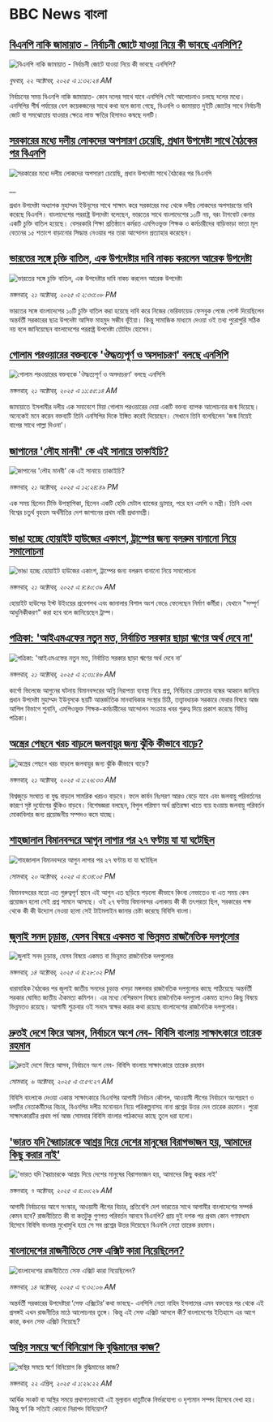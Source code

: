 # BBC News বাংলা## [বিএনপি নাকি জামায়াত - নির্বাচনী জোটে যাওয়া নিয়ে কী ভাবছে এনসিপি?](https://www.bbc.com/bengali/articles/cpq12l15yy7o?at_medium=RSS&at_campaign=rss?at_campaign=githubrss)![বিএনপি নাকি জামায়াত - নির্বাচনী জোটে যাওয়া নিয়ে কী ভাবছে এনসিপি?](https://ichef.bbci.co.uk/ace/ws/240/cpsprodpb/801d/live/b18c2860-ae98-11f0-b2a1-6f537f66f9aa.jpg)_বুধবার, ২২ অক্টোবর, ২০২৫ এ ১:৩২:২৪ AM_নির্বাচনের সময় বিএনপি নাকি জামায়াত- কোন দলের সাথে যাবে এনসিপি সেই আলোচনাও চলছে দলের মধ্যে। এনসিপির শীর্ষ পর্যায়ের বেশ কয়েকজনের সাথে কথা বলে জানা গেছে, বিএনপি ও জামায়াত দুইটি জোটের সাথে নির্বাচনী জোট বা সমঝোতায় যাওয়ার ক্ষেত্রে লাভ ক্ষতির হিসাবও কষছে দলটি।## [সরকারের মধ্যে দলীয় লোকদের অপসারণ চেয়েছি, প্রধান উপদেষ্টা সাথে বৈঠকের পর বিএনপি](https://www.bbc.co.uk/bengali/live/c3ep1eg5nv3t?at_medium=RSS&at_campaign=rss?at_campaign=githubrss)![সরকারের মধ্যে দলীয় লোকদের অপসারণ চেয়েছি, প্রধান উপদেষ্টা সাথে বৈঠকের পর বিএনপি](https://ichef.bbci.co.uk/ace/standard/240/cpsprodpb/0b49/live/257b9410-ae83-11f0-aa13-0b0479f6f42a.jpg)__প্রধান উপদেষ্টা অধ্যাপক মুহাম্মদ ইউনূসের সাথে সাক্ষাৎ করে সরকারের মধ্য থেকে দলীয় লোকদের অপসারণের দাবি করেছে বিএনপি। বাংলাদেশের পররাষ্ট্র উপদেষ্টা বলেছেন, ভারতের সাথে বাংলাদেশের ১০টি নয়, বরং টাগবোট কেনার একটি চুক্তি বাতিল হয়েছে। বেসরকারি শিক্ষা প্রতিষ্ঠানে কর্মরত এমপিওভুক্ত শিক্ষক ও কর্মচারীদের বাড়িভাড়া ভাতা মূল বেতনের ১৫ শতাংশ বাড়ানোর সিদ্ধান্ত নেওয়ার পর তারা আন্দোলন প্রত্যাহার করেছেন।## [ভারতের সঙ্গে চুক্তি বাতিল, এক উপদেষ্টার দাবি নাকচ করলেন আরেক উপদেষ্টা](https://www.bbc.com/bengali/articles/c04gzpkwel9o?at_medium=RSS&at_campaign=rss?at_campaign=githubrss)![ভারতের সঙ্গে চুক্তি বাতিল, এক উপদেষ্টার দাবি নাকচ করলেন আরেক উপদেষ্টা](https://ichef.bbci.co.uk/ace/ws/240/cpsprodpb/05f0/live/8098cd70-ae80-11f0-aa13-0b0479f6f42a.jpg)_মঙ্গলবার, ২১ অক্টোবর, ২০২৫ এ ২:৩৩:০৮ PM_ভারতের সঙ্গে বাংলাদেশের ১০টি চুক্তি বাতিল করা হয়েছে দাবি করে নিজের ভেরিফায়েড ফেসবুক পেজে পোস্ট দিয়েছিলেন অন্তর্বর্তী সরকারের ছাত্র উপদেষ্টা আসিফ মাহমুদ সজীব ভূঁইয়া। কিন্তু সামাজিক মাধ্যমে দেওয়া ওই তথ্য পুরোপুরি সঠিক নয় বলে জানিয়েছেন বাংলাদেশের পররাষ্ট্র উপদেষ্টা তৌহিদ হোসেন।## [গোলাম পরওয়ারের বক্তব্যকে 'ঔদ্ধত্যপূর্ণ ও অসদাচরণ' বলছে এনসিপি](https://www.bbc.com/bengali/articles/ckgzynev3nzo?at_medium=RSS&at_campaign=rss?at_campaign=githubrss)![গোলাম পরওয়ারের বক্তব্যকে 'ঔদ্ধত্যপূর্ণ ও অসদাচরণ' বলছে এনসিপি](https://ichef.bbci.co.uk/ace/ws/240/cpsprodpb/8523/live/974ef630-ae70-11f0-aa13-0b0479f6f42a.jpg)_মঙ্গলবার, ২১ অক্টোবর, ২০২৫ এ ১১:৫৫:১৪ AM_জামায়াতে ইসলামীর দলীয় এক সমাবেশে মিয়া গোলাম পরওয়ারের দেয়া একটি বক্তব্য ব্যাপক আলোচনার জন্ম দিয়েছে। অনেকেই মনে করেন বক্তব্যটি তিনি এনসিপির দিকে ইঙ্গিত করেই দিয়েছেন। সেখানে তিনি বলেছিলেন 'জন্ম নিয়েই বাপের সাথে পাল্লা দিওনা'।## [জাপানের 'লৌহ মানবী' কে এই সানায়ে তাকাইচি?](https://www.bbc.com/bengali/articles/cly1628jm93o?at_medium=RSS&at_campaign=rss?at_campaign=githubrss)![জাপানের 'লৌহ মানবী' কে এই সানায়ে তাকাইচি?](https://ichef.bbci.co.uk/ace/ws/240/cpsprodpb/a41c/live/c5f7eac0-ae6e-11f0-b2a1-6f537f66f9aa.jpg)_মঙ্গলবার, ২১ অক্টোবর, ২০২৫ এ ১২:২৪:৪৯ PM_এক সময় ছিলেন টিভি উপস্থাপিকা, ছিলেন একটি হেভি মেটাল ব্যান্ডের ড্রামার, পরে হন এমপি ও মন্ত্রী। তিনি এখন বিশ্বের চতুর্থ বৃহত্তম অর্থনীতির দেশ জাপানের প্রথম নারী প্রধানমন্ত্রী।## [ভাঙা হচ্ছে হোয়াইট হাউজের একাংশ, ট্রাম্পের জন্য বলরুম বানানো নিয়ে সমালোচনা](https://www.bbc.com/bengali/articles/cqjwvk85jqxo?at_medium=RSS&at_campaign=rss?at_campaign=githubrss)![ভাঙা হচ্ছে হোয়াইট হাউজের একাংশ, ট্রাম্পের জন্য বলরুম বানানো নিয়ে সমালোচনা](https://ichef.bbci.co.uk/ace/ws/240/cpsprodpb/3127/live/92f9cc80-ae26-11f0-aa13-0b0479f6f42a.jpg)_মঙ্গলবার, ২১ অক্টোবর, ২০২৫ এ ৪:৪০:৩৯ AM_হোয়াইট হাউসের ইস্ট উইংয়ের প্রবেশপথ এবং জানালার বিশাল অংশ ভেঙে ফেলেছেন নির্মাণ কর্মীরা। যেখানে "সম্পূর্ণ আধুনিকীকরণ" করা হবে বলে জানিয়েছেন ট্রাম্প।## [পত্রিকা: 'আইএমএফের নতুন মত, নির্বাচিত সরকার ছাড়া ঋণের অর্থ দেবে না'](https://www.bbc.com/bengali/articles/cvg49y5z0gyo?at_medium=RSS&at_campaign=rss?at_campaign=githubrss)![পত্রিকা: 'আইএমএফের নতুন মত, নির্বাচিত সরকার ছাড়া ঋণের অর্থ দেবে না'](https://ichef.bbci.co.uk/ace/ws/240/cpsprodpb/b702/live/00a33630-ae23-11f0-b2a1-6f537f66f9aa.jpg)_মঙ্গলবার, ২১ অক্টোবর, ২০২৫ এ ২:৩১:৪৬ AM_কার্গো ভিলেজে আগুনের ঘটনায় বিমানবন্দরের অগ্নি নিরাপত্তা ব্যবস্থা নিয়ে প্রশ্ন, নির্বিচারে গ্রেফতার বন্ধের আহ্বান জানিয়ে প্রধান উপদেষ্টা মুহাম্মদ ইউনূসকে ছয়টি আন্তর্জাতিক মানবাধিকার সংস্থার চিঠি, তত্ত্বাবধায়ক সরকারে ফেরার বিষয়ে আজ আপিল বিভাগে শুনানি, এমপিওভুক্ত শিক্ষক-কর্মচারীদের আন্দোলন সংক্রান্ত খবর গুরুত্ব দিয়ে প্রকাশ করেছে বিভিন্ন পত্রিকা।## [অস্ত্রের পেছনে খরচ বাড়লে জলবায়ুর জন্য ঝুঁকি কীভাবে বাড়ে?](https://www.bbc.com/bengali/articles/c62zl1wenrno?at_medium=RSS&at_campaign=rss?at_campaign=githubrss)![অস্ত্রের পেছনে খরচ বাড়লে জলবায়ুর জন্য ঝুঁকি কীভাবে বাড়ে?](https://ichef.bbci.co.uk/ace/ws/240/cpsprodpb/1228/live/d6ac3970-9de8-11f0-b741-177e3e2c2fc7.jpg)_মঙ্গলবার, ২১ অক্টোবর, ২০২৫ এ ১:২৬:৩৩ AM_বিশ্বজুড়ে সংঘাত বা যুদ্ধ বাড়লে সামরিক খরচও বাড়বে। ফলে কার্বন নিঃসরণ আরও বেড়ে যাবে এবং জলবায়ু পরিবর্তনের কারণে সৃষ্ট দুর্যোগের ঝুঁকিও বাড়বে। বিশেষজ্ঞরা বলছেন, বিপুল পরিমাণ অর্থ প্রতিরক্ষা খাতে ব্যয় হওয়ায় জলবায়ু পরিবর্তন মোকাবিলার জন্য প্রয়োজনীয় সম্পদও কমে যাচ্ছে।## [শাহজালাল বিমানবন্দরে আগুন লাগার পর ২৭ ঘণ্টায় যা যা ঘটেছিল](https://www.bbc.com/bengali/articles/cr5e37032jvo?at_medium=RSS&at_campaign=rss?at_campaign=githubrss)![শাহজালাল বিমানবন্দরে আগুন লাগার পর ২৭ ঘণ্টায় যা যা ঘটেছিল](https://ichef.bbci.co.uk/ace/ws/240/cpsprodpb/7ee8/live/186c26c0-adcc-11f0-b6d2-73d070367a21.jpg)_সোমবার, ২০ অক্টোবর, ২০২৫ এ ৪:৩৪:০৫ PM_বিমানবন্দরের মতো এত গুরুত্বপূর্ণ স্থানে এই আগুন এত ছড়িয়ে পড়লো কীভাবে কিংবা নেভাতেও বা এত সময় কেন প্রয়োজন হলো সেই প্রশ্ন সামনে আসছে। ওই ২৭ ঘণ্টায় বিমানবন্দর এলাকায় কী কী তৎপরতা ছিল, সরকারের পক্ষ থেকে কী কী উদ্যোগ নেওয়া হলো সেই টাইমলাইন জানার চেষ্টা করেছে বিবিসি বাংলা।## [জুলাই সনদ চূড়ান্ত, যেসব বিষয়ে একমত বা ভিন্নমত রাজনৈতিক দলগুলোর](https://www.bbc.com/bengali/articles/c797nzlnel8o?at_medium=RSS&at_campaign=rss?at_campaign=githubrss)![জুলাই সনদ চূড়ান্ত, যেসব বিষয়ে একমত বা ভিন্নমত রাজনৈতিক দলগুলোর](https://ichef.bbci.co.uk/ace/ws/240/cpsprodpb/768b/live/7e156a40-a917-11f0-92db-77261a15b9d2.jpg)_মঙ্গলবার, ১৪ অক্টোবর, ২০২৫ এ ৪:২৮:০২ PM_ধারাবাহিক বৈঠকের পর জুলাই জাতীয় সনদের চূড়ান্ত খসড়া মঙ্গলবার রাজনৈতিক দলগুলোর কাছে পাঠিয়েছে অন্তর্বর্তী সরকার ঘোষিত জাতীয় ঐকমত্য কমিশন। এর মধ্যে বেশিরভাগ বিষয়ে রাজনৈতিক দলগুলো একমত হলেও কিছু বিষয়ে ভিন্নমতও রয়েছে। আগামী শুক্রবার ওই সনদে স্বাক্ষর করার কথা রয়েছে বাংলাদেশের রাজনৈতিক দলগুলোর।## [দ্রুতই দেশে ফিরে আসব, নির্বাচনে অংশ নেব- বিবিসি বাংলায় সাক্ষাৎকারে তারেক রহমান](https://www.bbc.com/bengali/articles/cx2nv1jdk35o?at_medium=RSS&at_campaign=rss?at_campaign=githubrss)![দ্রুতই দেশে ফিরে আসব, নির্বাচনে অংশ নেব- বিবিসি বাংলায় সাক্ষাৎকারে তারেক রহমান](https://ichef.bbci.co.uk/ace/ws/240/cpsprodpb/546c/live/8ca02b60-a217-11f0-80f5-61832317d528.png)_সোমবার, ৬ অক্টোবর, ২০২৫ এ ৩:৫৭:২৭ AM_বিবিসি বাংলাকে দেওয়া একান্ত সাক্ষাৎকারে বিএনপির আগামী নির্বাচন কৌশল, আওয়ামী লীগের নির্বাচনে অংশগ্রহণ ও দলটির নেতাকর্মীদের বিচার, বিএনপির দলীয় মনোনয়ন নিয়ে পরিকল্পনাসহ নানা প্রশ্নের উত্তর দেন তারেক রহমান। পুরো সাক্ষাৎকারটির প্রথম পর্ব আজ সোমবার বিবিসি বাংলার পাঠকদের কাছে তুলে ধরা হলো।## ['ভারত যদি স্বৈরাচারকে আশ্রয় দিয়ে দেশের মানুষের বিরাগভাজন হয়,  আমাদের কিছু করার নাই'](https://www.bbc.com/bengali/articles/cvgq7ykkrg2o?at_medium=RSS&at_campaign=rss?at_campaign=githubrss)!['ভারত যদি স্বৈরাচারকে আশ্রয় দিয়ে দেশের মানুষের বিরাগভাজন হয়,  আমাদের কিছু করার নাই'](https://ichef.bbci.co.uk/ace/ws/240/cpsprodpb/182b/live/06be7120-a1fc-11f0-947b-6b8b23372a50.png)_মঙ্গলবার, ৭ অক্টোবর, ২০২৫ এ ৪:০০:২৯ AM_আগামী নির্বাচনের আগে সংস্কার, আওয়ামী লীগের বিচার, প্রতিবেশি দেশ ভারতের সাথে আগামীর বাংলাদেশের সম্পর্ক কেমন হবে? রাজনীতিতে কী বা কতটুকু গুণগত পরিবর্তন আনবে বিএনপি?  প্রায় দুই দশক পর প্রথম কোন গণমাধ্যম হিসেবে বিবিসি বাংলার মুখোমুখি হয়ে সে সব প্রশ্নের উত্তর দিয়েছেন বিএনপি নেতা তারেক রহমান।## [বাংলাদেশের রাজনীতিতে সেফ এক্সিট কারা নিয়েছিলেন?](https://www.bbc.com/bengali/articles/c0kp4nl52zpo?at_medium=RSS&at_campaign=rss?at_campaign=githubrss)![বাংলাদেশের রাজনীতিতে সেফ এক্সিট কারা নিয়েছিলেন?](https://ichef.bbci.co.uk/ace/ws/240/cpsprodpb/14e3/live/2a5297e0-a83e-11f0-92db-77261a15b9d2.jpg)_মঙ্গলবার, ১৪ অক্টোবর, ২০২৫ এ ৭:৩২:০৬ AM_অন্তর্বর্তী সরকারের উপদেষ্টারা ‘সেফ এক্সিটের’ কথা ভাবছে- এনসিপি নেতা নাহিদ ইসলামের এমন বক্তব্যের পর থেকে এই প্রসঙ্গই এখন রাজনীতির মাঠে আলোচনার তুঙ্গে। কিন্তু এই সেফ এক্সিট আসলে কী? বাংলাদেশের ইতিহাসে এর আগে কারা, কখন সেফ এক্সিট নিয়েছে?## [অস্থির সময়ে স্বর্ণে বিনিয়োগ কি বুদ্ধিমানের কাজ?](https://www.bbc.com/bengali/articles/czjn44p23vvo?at_medium=RSS&at_campaign=rss?at_campaign=githubrss)![অস্থির সময়ে স্বর্ণে বিনিয়োগ কি বুদ্ধিমানের কাজ?](https://ichef.bbci.co.uk/ace/ws/240/cpsprodpb/9a35/live/dc381a70-16a3-11f0-8a1e-3ff815141b98.jpg)_মঙ্গলবার, ২২ এপ্রিল, ২০২৫ এ ১:২৯:২২ AM_আর্থিক সংকট বা অস্থির সময়ে প্রথাগতভাবেই এই মূল্যবান ধাতুটিকে নির্ভরযোগ্য ও দৃশ্যমান সম্পদ হিসেবে দেখা হয়। কিন্তু স্বর্ণ কি সত্যিই কোনো নিরাপদ বিনিয়োগ?
